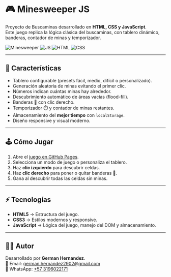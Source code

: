 # 🎮 Minesweeper JS

Proyecto de Buscaminas desarrollado en **HTML, CSS y JavaScript**.  
Este juego replica la lógica clásica del buscaminas, con tablero dinámico, banderas, contador de minas y temporizador.

![Minesweeper](https://img.shields.io/badge/Game-Minesweeper-blue?style=for-the-badge)
![JS](https://img.shields.io/badge/JavaScript-F7DF1E?style=for-the-badge&logo=javascript&logoColor=black)
![HTML](https://img.shields.io/badge/HTML5-E34F26?style=for-the-badge&logo=html5&logoColor=white)
![CSS](https://img.shields.io/badge/CSS3-1572B6?style=for-the-badge&logo=css3&logoColor=white)

---

## 🚀 Características
- Tablero configurable (presets fácil, medio, difícil o personalizado).
- Generación aleatoria de minas evitando el primer clic.
- Números indican cuántas minas hay alrededor.
- Descubrimiento automático de áreas vacías (flood-fill).
- Banderas 🚩 con clic derecho.
- Temporizador ⏱️ y contador de minas restantes.
- Almacenamiento del **mejor tiempo** con `localStorage`.
- Diseño responsive y visual moderno.

---

## 🕹️ Cómo Jugar
1. Abre el [juego en GitHub Pages](https://germanhernandez2902.github.io/minesweeper-js/).  
2. Selecciona un modo de juego o personaliza el tablero.  
3. Haz **clic izquierdo** para descubrir celdas.  
4. Haz **clic derecho** para poner o quitar banderas 🚩.  
5. Gana al descubrir todas las celdas sin minas.

---

## ⚡ Tecnologías
- **HTML5** → Estructura del juego.  
- **CSS3** → Estilos modernos y responsive.  
- **JavaScript** → Lógica del juego, manejo del DOM y almacenamiento.

---

## 👨‍💻 Autor
Desarrollado por **German Hernandez**.  
📧 Email: german.hernandez2902@gmail.com  
📱 WhatsApp: [+57 3196022171](https://wa.me/573196022171)
